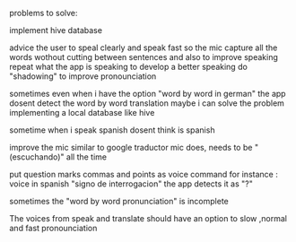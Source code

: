 problems to solve:


implement hive database

advice the user to speal clearly and speak fast so the mic capture all the words wothout cutting between sentences
and also to improve speaking repeat what the app is speaking to develop a better speaking
do "shadowing" to improve pronounciation


sometimes even when i have the option "word by word in german" the app dosent detect the word by word translation 
maybe i can solve the problem implementing a local database like hive

sometime when i speak spanish dosent think is spanish

improve the mic similar to google traductor mic does, needs to be "(escuchando)" all the time

put question marks commas and points as voice command for instance : voice in spanish "signo de interrogacion" the app detects it as "?"


sometimes the "word by word pronunciation" is incomplete

The voices from speak and translate should have an option to slow ,normal and fast pronounciation
